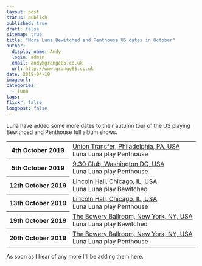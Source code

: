```yaml
---
layout: post
status: publish
published: true
draft: false
sitemap: true
title: "More Luna Bewitched and Penthouse US dates in October"
author:
  display_name: Andy
  login: admin
  email: andy@grange85.co.uk
  url: http://www.grange85.co.uk
date: 2019-04-18
imageurl: 
categories:
  - luna
tags:
flickr: false
longpost: false
---
```

<p class="lead">Luna have added some more dates to their autumn tour of the US playing Bewithced and Penthouse full album shows.</p>
<table class="table table-striped">
      <tbody><tr>
        <th class="col-md-4">4th October 2019</th>
        <td class="col-md-8"><a href="https://db.fullofwishes.co.uk/luna/shows/2019/2019-10-04-luna-union-transfer-philadelphia-pa-usa/">Union Transfer, Philadelphia, PA, USA</a><br>
          <span class="label label-success">Luna</span>
          <span class="label label-primary">Luna play Penthouse</span>
        </td>
      </tr>
      <tr>
        <th class="col-md-4">5th October 2019</th>
        <td class="col-md-8"><a href="https://db.fullofwishes.co.uk/luna/shows/2019/2019-10-05-luna-930-club-washington-dc-usa/">9:30 Club, Washington DC, USA</a><br>
          <span class="label label-success">Luna</span>
          <span class="label label-primary">Luna play Penthouse</span>
        </td>
      </tr>
      <tr>
        <th class="col-md-4">12th October 2019</th>
        <td class="col-md-8"><a href="https://db.fullofwishes.co.uk/luna/shows/2019/2019-10-12-luna-lincoln-hall-chicago-il-usa/">Lincoln Hall, Chicago, IL, USA</a><br>
          <span class="label label-success">Luna</span>
          <span class="label label-primary">Luna play Bewitched</span>
        </td>
      </tr>
      <tr>
        <th class="col-md-4">13th October 2019</th>
        <td class="col-md-8"><a href="https://db.fullofwishes.co.uk/luna/shows/2019/2019-10-13-luna-lincoln-hall-chicago-il-usa/">Lincoln Hall, Chicago, IL, USA</a><br>
          <span class="label label-success">Luna</span>
          <span class="label label-primary">Luna play Penthouse</span>
        </td>
      </tr>
      <tr>
        <th class="col-md-4">19th October 2019</th>
        <td class="col-md-8"><a href="https://db.fullofwishes.co.uk/luna/shows/2019/2019-10-19-luna-bowery-ballroom-new-york-ny-usa/">The Bowery Ballroom, New York, NY, USA</a><br>
          <span class="label label-success">Luna</span>
          <span class="label label-primary">Luna play Bewitched</span>
        </td>
      </tr>
      <tr>
        <th class="col-md-4">20th October 2019</th>
        <td class="col-md-8"><a href="https://db.fullofwishes.co.uk/luna/shows/2019/2019-10-20-luna-bowery-ballroom-new-york-ny-usa/">The Bowery Ballroom, New York, NY, USA</a><br>
          <span class="label label-success">Luna</span>
          <span class="label label-primary">Luna play Penthouse</span>
        </td>
      </tr>
</tbody></table>

<p>As soon as I hear of any more I'll be adding them here.</p>



